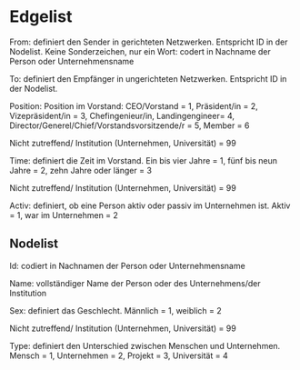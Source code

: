 <h1>Edgelist</h1>

From: definiert den Sender in gerichteten Netzwerken. Entspricht ID in der Nodelist. Keine Sonderzeichen, nur ein Wort: codert in Nachname der Person oder Unternehmensname 

To: definiert den Empfänger in ungerichteten Netzwerken. Entspricht ID in der Nodelist. 

Position: Position im Vorstand: CEO/Vorstand = 1, Präsident/in = 2, Vizepräsident/in = 3, Chefingenieur/in, Landingengineer= 4, Director/Generel/Chief/Vorstandsvorsitzende/r = 5, Member = 6

Nicht zutreffend/ Institution (Unternehmen, Universität) = 99

Time: definiert die Zeit im Vorstand. Ein bis vier Jahre = 1, fünf bis neun Jahre = 2, zehn Jahre oder länger = 3

Nicht zutreffend/ Institution (Unternehmen, Universität) = 99

Activ: definiert, ob eine Person aktiv oder passiv im Unternehmen ist. Aktiv = 1, war im Unternehmen = 2

<h2>Nodelist</h2>

Id: codiert in Nachnamen der Person oder Unternehmensname 

Name: vollständiger Name der Person oder des Unternehmens/der Institution 

Sex: definiert das Geschlecht. Männlich = 1, weiblich = 2

Nicht zutreffend/ Institution (Unternehmen, Universität) = 99

Type: definiert den Unterschied zwischen Menschen und Unternehmen. Mensch = 1, Unternehmen = 2, Projekt = 3, Universität = 4


